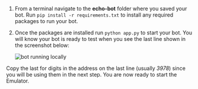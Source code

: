 <!-- Include under "Start your bot" header in the files:
bot-builder-tutorial-create-basic-bot.md and bot-builder-python-quickstart.md -->

1. From a terminal navigate to the **echo-bot** folder where you saved your bot. Run `pip install -r requirements.txt` to install any required packages to run your bot.

2. Once the packages are installed run `python app.py` to start your bot. You will know your bot is ready to test when you see the last line shown in the screenshot below:

    ![bot running locally](~/media/python/quickstart/bot-running-locally.png)

Copy the last for digits in the address on the last line (usually _3978_) since you will be using them in the next step. You are now ready to start the Emulator.
